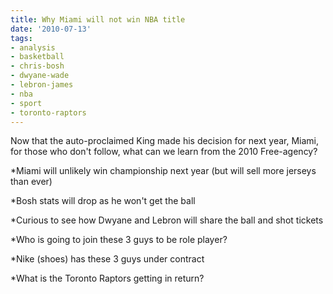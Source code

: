 ```yaml
---
title: Why Miami will not win NBA title
date: '2010-07-13'
tags:
- analysis
- basketball
- chris-bosh
- dwyane-wade
- lebron-james
- nba
- sport
- toronto-raptors
---
```


Now that the auto-proclaimed King made his decision for next year, Miami, for those who don't follow, what can we learn from the 2010 Free-agency?

*Miami will unlikely win championship next year (but will sell more jerseys than ever)

	
*Bosh stats will drop as he won't get the ball

	
*Curious to see how Dwyane and Lebron will share the ball and shot tickets

	
*Who is going to join these 3 guys to be role player?

	
*Nike (shoes) has these 3 guys under contract

	
*What is the Toronto Raptors getting in return?
